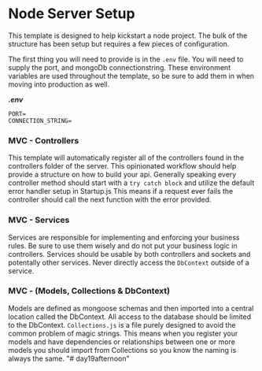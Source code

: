 # Node Server Setup

This template is designed to help kickstart a node project. The bulk of the structure has been setup but requires a few pieces of configuration.

The first thing you will need to provide is in the `.env` file. You will need to supply the port, and mongoDb connectionstring. These environment variables are used throughout the template, so be sure to add them in when moving into production as well.

**_.env_**

```
PORT=
CONNECTION_STRING=
```

### MVC - Controllers

This template will automatically register all of the controllers found in the controllers folder of the server. This opinionated workflow should help provide a structure on how to build your api. Generally speaking every controller method should start with a `try catch block` and utilize the default error handler setup in Startup.js This means if a request ever fails the controller should call the next function with the error provided.

### MVC - Services

Services are responsible for implementing and enforcing your business rules. Be sure to use them wisely and do not put your business logic in controllers. Services should be usable by both controllers and sockets and potentally other services. Never directly access the `DbContext` outside of a service.

### MVC - (Models, Collections & DbContext)

Models are defined as mongoose schemas and then imported into a central location called the DbContext. All access to the database should be limited to the DbContext. `Collections.js` is a file purely designed to avoid the common problem of magic strings. This means when you register your models and have dependencies or relationships between one or more models you should import from Collections so you know the naming is always the same.
"# day19afternoon" 
